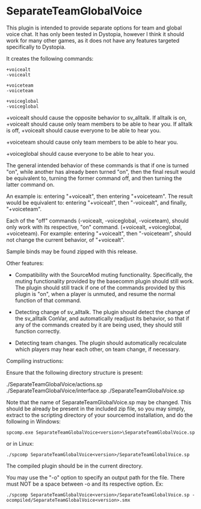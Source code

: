 # SeparateTeamGlobalVoice

This plugin is intended to provide separate options for team and global voice chat. It has only been tested in Dystopia, however I think it should work for many other games, as it does not have any features targeted specifically to Dystopia.

It creates the following commands:
```
+voicealt
-voicealt

+voiceteam
-voiceteam

+voiceglobal
-voiceglobal
```

+voicealt should cause the opposite behavior to sv_alltalk.
If alltalk is on, +voicealt should cause only team members to be able to hear you.
If alltalk is off, +voicealt should cause everyone to be able to hear you.

+voiceteam should cause only team members to be able to hear you.

+voiceglobal should cause everyone to be able to hear you.


The general intended behavior of these commands is that if one is turned "on", while another has already been turned "on", then the final result would be equivalent to, turning the former command off, and then turning the latter command on.

An example is: entering "+voicealt", then entering "+voiceteam". The result would be equivalent to: entering "+voicealt", then "-voicealt", and finally, "+voiceteam".

Each of the "off" commands (-voicealt, -voiceglobal, -voiceteam), should only work with its respective, "on" command. (+voicealt, +voiceglobal, +voiceteam). For example: entering "+voicealt", then "-voiceteam", should not change the current behavior, of "+voicealt".

Sample binds may be found zipped with this release.


Other features:

- Compatibility with the SourceMod muting functionality.
Specifically, the muting functionality provided by the basecomm plugin should still work. The plugin should still track if one of the commands provided by this plugin is "on", when a player is unmuted, and resume the normal function of that command.

- Detecting change of sv_alltalk.
The plugin should detect the change of the sv_alltalk ConVar, and automatically readjust its behavior, so that if any of the commands created by it are being used, they should still function correctly.

- Detecting team changes.
The plugin should automatically recalculate which players may hear each other, on team change, if necessary.


Compiling instructions:

Ensure that the following directory structure is present:

./SeparateTeamGlobalVoice/actions.sp
./SeparateTeamGlobalVoice/interface.sp
./SeparateTeamGlobalVoice.sp

Note that the name of SeparateTeamGlobalVoice.sp may be changed. This should be already be present in the included zip file, so you may simply, extract to the scripting directory of your sourcemod installation, and do the following in Windows:
```
spcomp.exe SeparateTeamGlobalVoice<version>\SeparateTeamGlobalVoice.sp
```

or in Linux:
```
./spcomp SeparateTeamGlobalVoice<version>/SeparateTeamGlobalVoice.sp
```

The compiled plugin should be in the current directory.

You may use the "-o" option to specify an output path for the file. There must NOT be a space between -o and its respective option.
Ex:
```
./spcomp SeparateTeamGlobalVoice<version>/SeparateTeamGlobalVoice.sp -ocompiled/SeparateTeamGlobalVoice<version>.smx
```